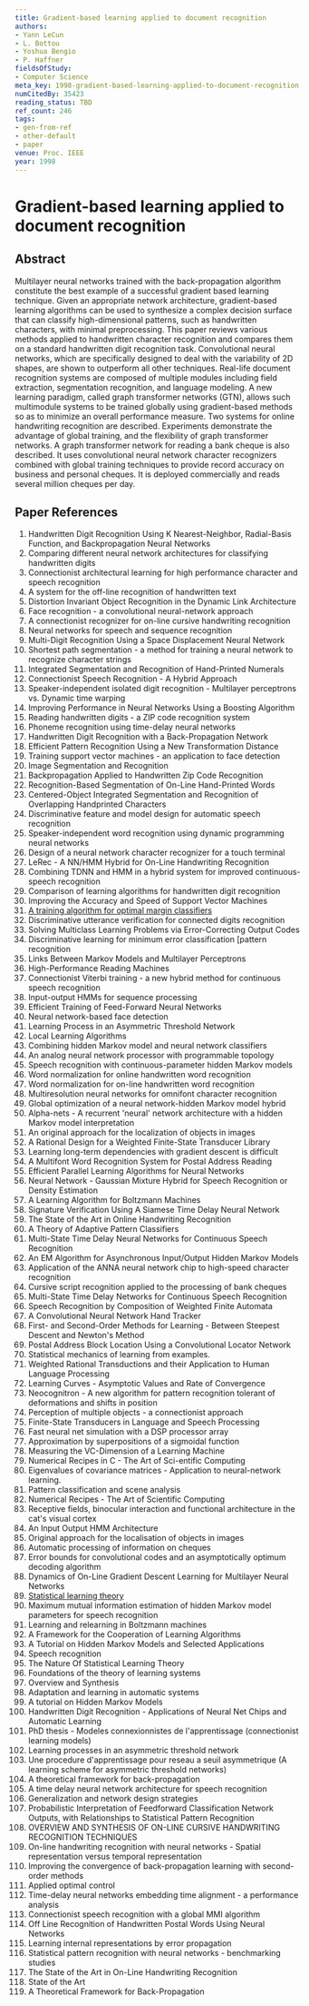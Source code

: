 ```yaml
---
title: Gradient-based learning applied to document recognition
authors:
- Yann LeCun
- L. Bottou
- Yoshua Bengio
- P. Haffner
fieldsOfStudy:
- Computer Science
meta_key: 1998-gradient-based-learning-applied-to-document-recognition
numCitedBy: 35423
reading_status: TBD
ref_count: 246
tags:
- gen-from-ref
- other-default
- paper
venue: Proc. IEEE
year: 1998
---
```


# Gradient-based learning applied to document recognition

## Abstract

Multilayer neural networks trained with the back-propagation algorithm constitute the best example of a successful gradient based learning technique. Given an appropriate network architecture, gradient-based learning algorithms can be used to synthesize a complex decision surface that can classify high-dimensional patterns, such as handwritten characters, with minimal preprocessing. This paper reviews various methods applied to handwritten character recognition and compares them on a standard handwritten digit recognition task. Convolutional neural networks, which are specifically designed to deal with the variability of 2D shapes, are shown to outperform all other techniques. Real-life document recognition systems are composed of multiple modules including field extraction, segmentation recognition, and language modeling. A new learning paradigm, called graph transformer networks (GTN), allows such multimodule systems to be trained globally using gradient-based methods so as to minimize an overall performance measure. Two systems for online handwriting recognition are described. Experiments demonstrate the advantage of global training, and the flexibility of graph transformer networks. A graph transformer network for reading a bank cheque is also described. It uses convolutional neural network character recognizers combined with global training techniques to provide record accuracy on business and personal cheques. It is deployed commercially and reads several million cheques per day.

## Paper References

1. Handwritten Digit Recognition Using K Nearest-Neighbor, Radial-Basis Function, and Backpropagation Neural Networks
2. Comparing different neural network architectures for classifying handwritten digits
3. Connectionist architectural learning for high performance character and speech recognition
4. A system for the off-line recognition of handwritten text
5. Distortion Invariant Object Recognition in the Dynamic Link Architecture
6. Face recognition - a convolutional neural-network approach
7. A connectionist recognizer for on-line cursive handwriting recognition
8. Neural networks for speech and sequence recognition
9. Multi-Digit Recognition Using a Space Displacement Neural Network
10. Shortest path segmentation - a method for training a neural network to recognize character strings
11. Integrated Segmentation and Recognition of Hand-Printed Numerals
12. Connectionist Speech Recognition - A Hybrid Approach
13. Speaker-independent isolated digit recognition - Multilayer perceptrons vs. Dynamic time warping
14. Improving Performance in Neural Networks Using a Boosting Algorithm
15. Reading handwritten digits - a ZIP code recognition system
16. Phoneme recognition using time-delay neural networks
17. Handwritten Digit Recognition with a Back-Propagation Network
18. Efficient Pattern Recognition Using a New Transformation Distance
19. Training support vector machines - an application to face detection
20. Image Segmentation and Recognition
21. Backpropagation Applied to Handwritten Zip Code Recognition
22. Recognition-Based Segmentation of On-Line Hand-Printed Words
23. Centered-Object Integrated Segmentation and Recognition of Overlapping Handprinted Characters
24. Discriminative feature and model design for automatic speech recognition
25. Speaker-independent word recognition using dynamic programming neural networks
26. Design of a neural network character recognizer for a touch terminal
27. LeRec - A NN/HMM Hybrid for On-Line Handwriting Recognition
28. Combining TDNN and HMM in a hybrid system for improved continuous-speech recognition
29. Comparison of learning algorithms for handwritten digit recognition
30. Improving the Accuracy and Speed of Support Vector Machines
31. [A training algorithm for optimal margin classifiers](1992-a-training-algorithm-for-optimal-margin-classifiers)
32. Discriminative utterance verification for connected digits recognition
33. Solving Multiclass Learning Problems via Error-Correcting Output Codes
34. Discriminative learning for minimum error classification [pattern recognition
35. Links Between Markov Models and Multilayer Perceptrons
36. High-Performance Reading Machines
37. Connectionist Viterbi training - a new hybrid method for continuous speech recognition
38. Input-output HMMs for sequence processing
39. Efficient Training of Feed-Forward Neural Networks
40. Neural network-based face detection
41. Learning Process in an Asymmetric Threshold Network
42. Local Learning Algorithms
43. Combining hidden Markov model and neural network classifiers
44. An analog neural network processor with programmable topology
45. Speech recognition with continuous-parameter hidden Markov models
46. Word normalization for online handwritten word recognition
47. Word normalization for on-line handwritten word recognition
48. Multiresolution neural networks for omnifont character recognition
49. Global optimization of a neural network-hidden Markov model hybrid
50. Alpha-nets - A recurrent 'neural' network architecture with a hidden Markov model interpretation
51. An original approach for the localization of objects in images
52. A Rational Design for a Weighted Finite-State Transducer Library
53. Learning long-term dependencies with gradient descent is difficult
54. A Multifont Word Recognition System for Postal Address Reading
55. Efficient Parallel Learning Algorithms for Neural Networks
56. Neural Network - Gaussian Mixture Hybrid for Speech Recognition or Density Estimation
57. A Learning Algorithm for Boltzmann Machines
58. Signature Verification Using A Siamese Time Delay Neural Network
59. The State of the Art in Online Handwriting Recognition
60. A Theory of Adaptive Pattern Classifiers
61. Multi-State Time Delay Neural Networks for Continuous Speech Recognition
62. An EM Algorithm for Asynchronous Input/Output Hidden Markov Models
63. Application of the ANNA neural network chip to high-speed character recognition
64. Cursive script recognition applied to the processing of bank cheques
65. Multi-State Time Delay Networks for Continuous Speech Recognition
66. Speech Recognition by Composition of Weighted Finite Automata
67. A Convolutional Neural Network Hand Tracker
68. First- and Second-Order Methods for Learning - Between Steepest Descent and Newton's Method
69. Postal Address Block Location Using a Convolutional Locator Network
70. Statistical mechanics of learning from examples.
71. Weighted Rational Transductions and their Application to Human Language Processing
72. Learning Curves - Asymptotic Values and Rate of Convergence
73. Neocognitron - A new algorithm for pattern recognition tolerant of deformations and shifts in position
74. Perception of multiple objects - a connectionist approach
75. Finite-State Transducers in Language and Speech Processing
76. Fast neural net simulation with a DSP processor array
77. Approximation by superpositions of a sigmoidal function
78. Measuring the VC-Dimension of a Learning Machine
79. Numerical Recipes in C - The Art of Sci-entific Computing
80. Eigenvalues of covariance matrices - Application to neural-network learning.
81. Pattern classification and scene analysis
82. Numerical Recipes - The Art of Scientific Computing
83. Receptive fields, binocular interaction and functional architecture in the cat's visual cortex
84. An Input Output HMM Architecture
85. Original approach for the localisation of objects in images
86. Automatic processing of information on cheques
87. Error bounds for convolutional codes and an asymptotically optimum decoding algorithm
88. Dynamics of On-Line Gradient Descent Learning for Multilayer Neural Networks
89. [Statistical learning theory](1998-statistical-learning-theory)
90. Maximum mutual information estimation of hidden Markov model parameters for speech recognition
91. Learning and relearning in Boltzmann machines
92. A Framework for the Cooperation of Learning Algorithms
93. A Tutorial on Hidden Markov Models and Selected Applications
94. Speech recognition
95. The Nature Of Statistical Learning Theory
96. Foundations of the theory of learning systems
97. Overview and Synthesis
98. Adaptation and learning in automatic systems
99. A tutorial on Hidden Markov Models
100. Handwritten Digit Recognition - Applications of Neural Net Chips and Automatic Learning
101. PhD thesis - Modeles connexionnistes de l'apprentissage (connectionist learning models)
102. Learning processes in an asymmetric threshold network
103. Une procedure d'apprentissage pour reseau a seuil asymmetrique (A learning scheme for asymmetric threshold networks)
104. A theoretical framework for back-propagation
105. A time delay neural network architecture for speech recognition
106. Generalization and network design strategies
107. Probabilistic Interpretation of Feedforward Classification Network Outputs, with Relationships to Statistical Pattern Recognition
108. OVERVIEW AND SYNTHESIS OF ON-LINE CURSIVE HANDWRITING RECOGNITION TECHNIQUES
109. On-line handwriting recognition with neural networks - Spatial representation versus temporal representation
110. Improving the convergence of back-propagation learning with second-order methods
111. Applied optimal control
112. Time-delay neural networks embedding time alignment - a performance analysis
113. Connectionist speech recognition with a global MMI algorithm
114. Off Line Recognition of Handwritten Postal Words Using Neural Networks
115. Learning internal representations by error propagation
116. Statistical pattern recognition with neural networks - benchmarking studies
117. The State of the Art in On-Line Handwriting Recognition
118. State of the Art
119. A Theoretical Framework for Back-Propagation

